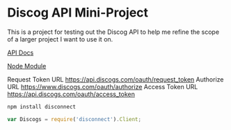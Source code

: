 # Discog API Mini-Project

This is a project for testing out the Discog API to help me refine the scope of a larger project I want to use it on.

[API Docs](https://www.discogs.com/developers)

[Node Module](https://github.com/bartve/disconnect)

Request Token URL <https://api.discogs.com/oauth/request_token>
Authorize URL <https://www.discogs.com/oauth/authorize>
Access Token URL <https://api.discogs.com/oauth/access_token>

```bash
npm install disconnect
```

```js
var Discogs = require('disconnect').Client;
```
